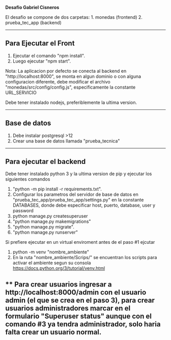 **Desafio Gabriel Cisneros**

El desafio se compone de dos carpetas:
    1. monedas (frontend)
    2. prueba_tec_app (backend)

---

## Para Ejecutar el Front



1. Ejecutar el comando "npm install".
2. Luego ejecutar "npm start".

Nota: La aplicacion por defecto se conecta al backend en "http://localhost:8000", se monta en algun dominio o con alguna configuracion diferente, debe modificar el archivo "monedas/src/config/config.js", especificamente la constante URL_SERVICIO

Debe tener instalado nodejs, preferiblemente la ultima version.

---
## Base de datos 

1. Debe instalar postgresql >12
2. Crear una base de datos llamada "prueba_tecnica" 


---
## Para ejecutar el backend 

Debe tener instalado python 3 y la ultima version de pip y ejecutar los siguientes comandos

1. "python -m pip install -r requirements.txt".
2. Configurar los parametros del servidor de base de datos en "prueba_tec_app/prueba_tec_app/settings.py" en la constante DATABASES, donde debe especificar host, puerto, database, user y password
3. python manage.py createsuperuser
4. "python manage.py makemigrations"
5. "python manage.py migrate".
6. "python manage.py runserver"

Si prefiere ejecutar en un virtual enviroment antes de el paso #1 ejcutar

1. python -m venv "nombre_ambiente"
2. En la ruta "nombre_ambiente/Scrips/" se encuentran los scripts para activar el ambiente segun su consola
https://docs.python.org/3/tutorial/venv.html

** Para crear usuarios ingresar a http://localhost:8000/admin con el usuario admin (el que se crea en el paso 3), para crear usuarios administradores marcar en el formulario "Superuser status" aunque con el comando #3 ya tendra administrador, solo haria falta crear un usuario normal.
---
